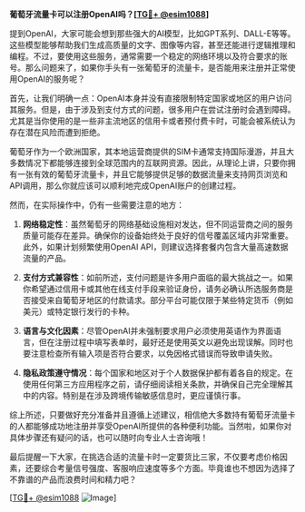 **葡萄牙流量卡可以注册OpenAI吗？[[TG💪+ @esim1088](https://t.me/s/esim1088)]**

提到OpenAI，大家可能会想到那些强大的AI模型，比如GPT系列、DALL-E等等。这些模型能够帮助我们生成高质量的文字、图像等内容，甚至还能进行逻辑推理和编程。不过，要使用这些服务，通常需要一个稳定的网络环境以及符合要求的账号。那么问题来了，如果你手头有一张葡萄牙的流量卡，是否能用来注册并正常使用OpenAI的服务呢？

首先，让我们明确一点：OpenAI本身并没有直接限制特定国家或地区的用户访问其服务。但是，由于涉及到支付方式的问题，很多用户在尝试注册时会遇到障碍。尤其是当你使用的是一些非主流地区的信用卡或者预付费卡时，可能会被系统认为存在潜在风险而遭到拒绝。

葡萄牙作为一个欧洲国家，其本地运营商提供的SIM卡通常支持国际漫游，并且大多数情况下都能够连接到全球范围内的互联网资源。因此，从理论上讲，只要你拥有一张有效的葡萄牙流量卡，并且它能够提供足够的数据流量来支持网页浏览和API调用，那么你就应该可以顺利地完成OpenAI账户的创建过程。

然而，在实际操作中，仍有一些需要注意的地方：

1. **网络稳定性**：虽然葡萄牙的网络基础设施相对发达，但不同运营商之间的服务质量可能存在差异。确保你的设备始终处于良好的信号覆盖区域内非常重要。此外，如果计划频繁使用OpenAI API，则建议选择套餐内包含大量高速数据流量的产品。

2. **支付方式兼容性**：如前所述，支付问题是许多用户面临的最大挑战之一。如果你希望通过信用卡或其他在线支付手段来验证身份，请务必确认所选服务商是否接受来自葡萄牙地区的付款请求。部分平台可能仅限于某些特定货币（例如美元）或特定银行发行的卡种。

3. **语言与文化因素**：尽管OpenAI并未强制要求用户必须使用英语作为界面语言，但在注册过程中填写表单时，最好还是使用英文以避免出现误解。同时也要注意检查所有输入项是否符合要求，以免因格式错误而导致申请失败。

4. **隐私政策遵守情况**：每个国家和地区对于个人数据保护都有着各自的规定。在使用任何第三方应用程序之前，请仔细阅读相关条款，并确保自己完全理解其中的内容。特别是在涉及跨境传输敏感信息时，更应谨慎行事。

综上所述，只要做好充分准备并且遵循上述建议，相信绝大多数持有葡萄牙流量卡的人都能够成功地注册并享受OpenAI所提供的各种便利功能。当然啦，如果你对具体步骤还有疑问的话，也可以随时向专业人士咨询哦！

最后提醒一下大家，在挑选合适的流量卡时一定要货比三家，不仅要考虑价格因素，还要综合考量信号强度、客服响应速度等多个方面。毕竟谁也不想因为选择了不靠谱的产品而浪费时间和精力吧？

[[TG💪+ @esim1088](https://t.me/s/esim1088) ![Image](https://i.postimg.cc/4NQfJmqS/Snipaste-2025-05-13-00-14-12.png)]